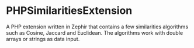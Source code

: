 # PHPSimilaritiesExtension
A PHP extension written in Zephir that contains a few similarities algorithms such as Cosine, Jaccard and Euclidean. The algorithms work with double arrays or strings as data input. 
